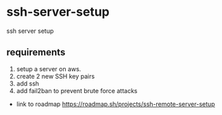 # ssh-server-setup
ssh server setup


## requirements
1. setup a server on aws.
2. create 2 new SSH key pairs
3. add ssh <alias>
4. add fail2ban to prevent brute force attacks

 - link to roadmap https://roadmap.sh/projects/ssh-remote-server-setup

